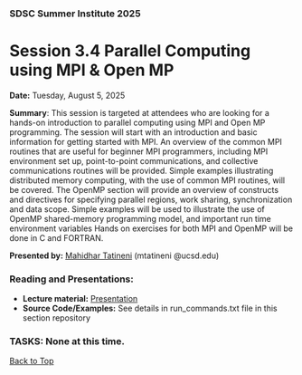 ### SDSC Summer Institute 2025
# Session 3.4 Parallel Computing using MPI & Open MP 

**Date:** Tuesday, August 5, 2025

**Summary**: This session is targeted at attendees who are looking for a hands-on introduction to parallel computing using MPI and Open MP programming. The session will start with an introduction and basic information for getting started with MPI. An overview of the common MPI routines that are useful for beginner MPI programmers, including MPI environment set up, point-to-point communications, and collective communications routines will be provided. Simple examples illustrating distributed memory computing, with the use of common MPI routines, will be covered. The OpenMP section will provide an overview of constructs and directives for specifying parallel regions, work sharing, synchronization and data scope. Simple examples will be used to illustrate the use of OpenMP shared-memory programming model, and important run time environment variables Hands on exercises for both MPI and OpenMP will be done in C and FORTRAN. 

**Presented by:** [Mahidhar Tatineni](https://www.sdsc.edu/research/researcher_spotlight/tatineni_mahidhar.html) (mtatineni @ucsd.edu)

### Reading and Presentations:
* **Lecture material:** [Presentation](https://github.com/sdsc/sdsc-summer-institute-2025/blob/main/3.4_parallel_computing_mpi_openmp/SI25_OpenMP_MPI.pdf)
* **Source Code/Examples:** See details in run_commands.txt file in this section repository

### TASKS: None at this time.

[Back to Top](#top)
